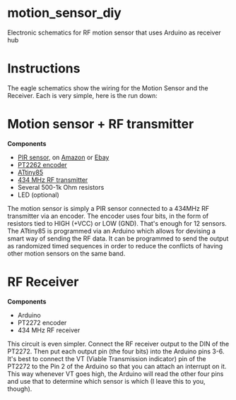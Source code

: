 motion_sensor_diy
=================

Electronic schematics for RF motion sensor that uses Arduino as receiver hub


Instructions
=================

The eagle schematics show the wiring for the Motion Sensor and the Receiver. Each is very simple, here is the run down:

<h1>Motion sensor + RF transmitter</h1>

<strong>Components</strong>
<ul>
<li><a href="https://www.google.com/url?sa=t&rct=j&q=&esrc=s&source=web&cd=6&cad=rja&uact=8&ved=0CDkQFjAF&url=http%3A%2F%2Fwww.mpja.com%2Fdownload%2F31227sc.pdf&ei=8FgzU868GsHLsQSTnYKIDg&usg=AFQjCNELdcZfKHaZhM4NlzFmhzu2_fOHwg&sig2=eFrgkllWo_47kU5vjeJpJA&bvm=bv.63738703,d.cWc">PIR sensor</a>, on <a href="http://www.amazon.com/HC-SR501-Sensor-Module-Pyroelectric-Infrared/dp/B007XQRKD4">Amazon</a> or <a href="http://www.ebay.com/itm/10pcs-HC-SR501-Adjust-IR-Pyroelectric-Infrared-PIR-Motion-Sensor-Detector-Module-/131028677440?pt=LH_DefaultDomain_0&hash=item1e81eaf340">Ebay</a></li>
<li><a href="http://www.100y.com.tw/pdf_file/PT2262-IRS.PDF">PT2262 encoder</a></li>
<li><a href="http://www.atmel.com/images/atmel-2586-avr-8-bit-microcontroller-attiny25-attiny45-attiny85_datasheet.pdf">ATtiny85</a></li>
<li><a href="http://www.amazon.com/433Mhz-transmitter-receiver-your-Experiment/dp/B00AMB3NCY">434 MHz RF transmitter</a></li>
<li>Several 500-1k Ohm resistors</li>
<li>LED (optional)</li>
</ul>

The motion sensor is simply a PIR sensor connected to a 434MHz RF transmitter via an encoder. The encoder uses four bits, in the form of resistors tied to HIGH (+VCC) or LOW (GND). That's enough for 12 sensors. 
The ATtiny85 is programmed via an Arduino which allows for devising a smart way of sending the RF data. It can be programmed to send the output as randomized timed sequences in order to reduce the conflicts of having other motion sensors on the same band.


<h1>RF Receiver</h1>

<strong>Components</strong>
<ul>
<li>Arduino</li>
<li>PT2272 encoder</li>
<li>434 MHz RF receiver</li>
</ul>

This circuit is even simpler. Connect the RF receiver output to the DIN of the PT2272. Then put each output pin (the four bits) into the Arduino pins 3-6. It's best to connect the VT (Viable Transmission indicator) pin of the PT2272 to the Pin 2 of the Arduino so that you can attach an interrupt on it. This way whenever VT goes high, the Arduino will read the other four pins and use that to determine which sensor is which (I leave this to you, though).
